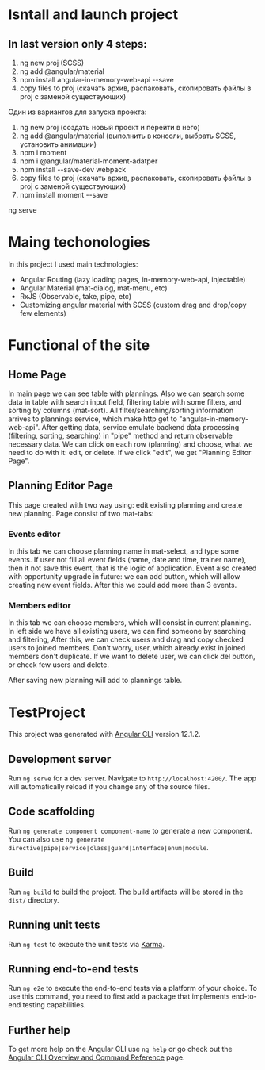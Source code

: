 # Isntall and launch project
## In last version only 4 steps:
1. ng new proj (SCSS)
2. ng add @angular/material
3. npm install angular-in-memory-web-api --save
4. copy files to proj (скачать архив, распаковать, скопировать файлы в proj с заменой существующих)







 Один из вариантов для запуска проекта:
1. ng new proj (создать новый проект и перейти в него)
2. ng add @angular/material (выполнить в консоли, выбрать SCSS, установить анимации)
3. npm i moment
4. npm i @angular/material-moment-adatper
5. npm install --save-dev webpack
6. copy files to proj (скачать архив, распаковать, скопировать файлы в proj с заменой существующих)
7. npm install moment --save


ng serve

# Maing techonologies
In this project I used main technologies: 
- Angular Routing (lazy loading pages, in-memory-web-api, injectable)
- Angular Material (mat-dialog, mat-menu, etc)
- RxJS (Observable, take, pipe, etc)
- Customizing angular material with SCSS (custom drag and drop/copy few elements)

# Functional of the site
## Home Page
In main page we can see table with plannings. Also we can search some data in table with search input field, filtering table with some filters, and sorting by columns (mat-sort).
All filter/searching/sorting information arrives to plannings service, which make http get to "angular-in-memory-web-api". After getting data, service
emulate backend data processing (filtering, sorting, searching) in "pipe" method and return observable necessary data.
We can click on each row (planning) and choose, what we need to do with it: edit, or delete. If we click "edit", we get "Planning Editor Page".

## Planning Editor Page
This page created with two way using: edit existing planning and create new planning. Page consist of two mat-tabs:

### Events editor
In this tab we can choose planning name in mat-select, and type some events. If user not fill all event fields (name, date and time, trainer name), then it not save this event,
that is the logic of application. Event also created with opportunity upgrade in future: we can add button, which will allow creating new event fields. After this we could
add more than 3 events.

### Members editor
In this tab we can choose members, which will consist in current planning. In left side we have all existing users, we can find someone by searching and filtering,
After this, we can check users and drag and copy checked users to joined members. Don't worry, user, which already exist in joined members don't duplicate.
If we want to delete user, we can click del button, or check few users and delete.

After saving new planning will add to plannings table.

# TestProject

This project was generated with [Angular CLI](https://github.com/angular/angular-cli) version 12.1.2.

## Development server

Run `ng serve` for a dev server. Navigate to `http://localhost:4200/`. The app will automatically reload if you change any of the source files.

## Code scaffolding

Run `ng generate component component-name` to generate a new component. You can also use `ng generate directive|pipe|service|class|guard|interface|enum|module`.

## Build

Run `ng build` to build the project. The build artifacts will be stored in the `dist/` directory.

## Running unit tests

Run `ng test` to execute the unit tests via [Karma](https://karma-runner.github.io).

## Running end-to-end tests

Run `ng e2e` to execute the end-to-end tests via a platform of your choice. To use this command, you need to first add a package that implements end-to-end testing capabilities.

## Further help

To get more help on the Angular CLI use `ng help` or go check out the [Angular CLI Overview and Command Reference](https://angular.io/cli) page.
